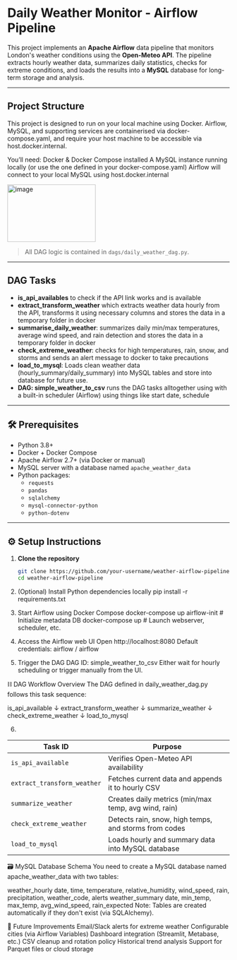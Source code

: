 # Daily Weather Monitor - Airflow Pipeline

This project implements an **Apache Airflow** data pipeline that monitors London's weather conditions using the **Open-Meteo API**. The pipeline extracts hourly weather data, summarizes daily statistics, checks for extreme conditions, and loads the results into a **MySQL** database for long-term storage and analysis.

---
## Project Structure
This project is designed to run on your local machine using Docker. Airflow, MySQL, and supporting services are containerised via docker-compose.yaml, and require your host machine to be accessible via host.docker.internal.

You’ll need:
Docker & Docker Compose installed
A MySQL instance running locally (or use the one defined in your docker-compose.yaml)
Airflow will connect to your local MySQL using host.docker.internal

<img width="200" height="130" alt="image" src="https://github.com/user-attachments/assets/f8b93203-3ea2-4500-b8e5-9b4b8486248c" />


>  All DAG logic is contained in `dags/daily_weather_dag.py`.

---

## DAG Tasks 

- **is_api_availables** to check if the API link works and is available
- **extract_transform_weather** which extracts weather data hourly from the API, transforms it using necessary columns and stores the data in a temporary folder in docker
- **summarise_daily_weather**:  summarizes daily min/max temperatures, average wind speed, and rain detection and stores the data in a temporary folder in docker
- **check_extreme_weather**: checks for high temperatures, rain, snow, and storms and sends an alert message to docker to take precautions 
- **load_to_mysql**: Loads clean weather data (hourly_summary/daily_summary) into MySQL tables and store into database for future use.
- **DAG: simple_weather_to_csv** runs the DAG tasks alltogether using with a built-in scheduler (Airflow) using things like start date, schedule

---

## 🛠️ Prerequisites

- Python 3.8+
- Docker + Docker Compose
- Apache Airflow 2.7+ (via Docker or manual)
- MySQL server with a database named `apache_weather_data`
- Python packages:
  - `requests`
  - `pandas`
  - `sqlalchemy`
  - `mysql-connector-python`
  - `python-dotenv`

---

## ⚙️ Setup Instructions

1. **Clone the repository**

   ```bash
   git clone https://github.com/your-username/weather-airflow-pipeline.git
   cd weather-airflow-pipeline

2. (Optional) Install Python dependencies locally
pip install -r requirements.txt

3. Start Airflow using Docker Compose
docker-compose up airflow-init   # Initialize metadata DB
docker-compose up                # Launch webserver, scheduler, etc.

4. Access the Airflow web UI
Open http://localhost:8080
Default credentials: airflow / airflow

5. Trigger the DAG
DAG ID: simple_weather_to_csv
Either wait for hourly scheduling or trigger manually from the UI.


⛓️ DAG Workflow Overview
The DAG defined in daily_weather_dag.py follows this task sequence:

is_api_available
       ↓
extract_transform_weather
       ↓
summarize_weather
       ↓
check_extreme_weather
       ↓
load_to_mysql


6. 
| Task ID                     | Purpose                                               |
| --------------------------- | ----------------------------------------------------- |
| `is_api_available`          | Verifies Open-Meteo API availability                  |
| `extract_transform_weather` | Fetches current data and appends it to hourly CSV     |
| `summarize_weather`         | Creates daily metrics (min/max temp, avg wind, rain)  |
| `check_extreme_weather`     | Detects rain, snow, high temps, and storms from codes |
| `load_to_mysql`             | Loads hourly and summary data into MySQL database     |


🗃️ MySQL Database Schema
You need to create a MySQL database named apache_weather_data with two tables:

weather_hourly
date, time, temperature, relative_humidity, wind_speed, rain, precipitation, weather_code, alerts
weather_summary
date, min_temp, max_temp, avg_wind_speed, rain_expected
Note: Tables are created automatically if they don't exist (via SQLAlchemy).


🔮 Future Improvements
Email/Slack alerts for extreme weather
Configurable cities (via Airflow Variables)
Dashboard integration (Streamlit, Metabase, etc.)
CSV cleanup and rotation policy
Historical trend analysis
Support for Parquet files or cloud storage

